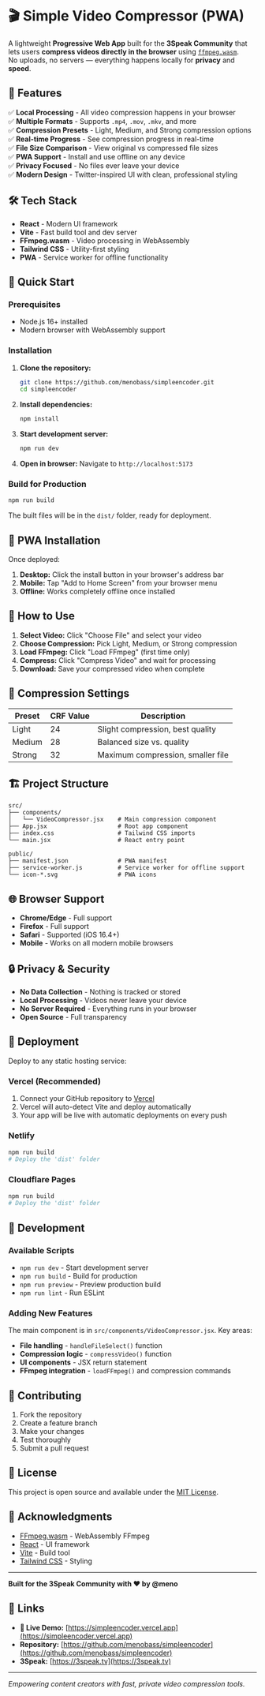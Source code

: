 # 🎬 Simple Video Compressor (PWA)

A lightweight **Progressive Web App** built for the **3Speak Community** that lets users **compress videos directly in the browser** using [`ffmpeg.wasm`](https://github.com/ffmpegwasm/ffmpeg.wasm).  
No uploads, no servers — everything happens locally for **privacy** and **speed**.

## 🚀 Features

✅ **Local Processing** - All video compression happens in your browser  
✅ **Multiple Formats** - Supports `.mp4`, `.mov`, `.mkv`, and more  
✅ **Compression Presets** - Light, Medium, and Strong compression options  
✅ **Real-time Progress** - See compression progress in real-time  
✅ **File Size Comparison** - View original vs compressed file sizes  
✅ **PWA Support** - Install and use offline on any device  
✅ **Privacy Focused** - No files ever leave your device  
✅ **Modern Design** - Twitter-inspired UI with clean, professional styling  

## 🛠️ Tech Stack

- **React** - Modern UI framework
- **Vite** - Fast build tool and dev server
- **FFmpeg.wasm** - Video processing in WebAssembly
- **Tailwind CSS** - Utility-first styling
- **PWA** - Service worker for offline functionality

## 🚦 Quick Start

### Prerequisites
- Node.js 16+ installed
- Modern browser with WebAssembly support

### Installation

1. **Clone the repository:**
   ```bash
   git clone https://github.com/menobass/simpleencoder.git
   cd simpleencoder
   ```

2. **Install dependencies:**
   ```bash
   npm install
   ```

2. **Start development server:**
   ```bash
   npm run dev
   ```

3. **Open in browser:**
   Navigate to `http://localhost:5173`

### Build for Production

```bash
npm run build
```

The built files will be in the `dist/` folder, ready for deployment.

## 📱 PWA Installation

Once deployed:

1. **Desktop:** Click the install button in your browser's address bar
2. **Mobile:** Tap "Add to Home Screen" from your browser menu
3. **Offline:** Works completely offline once installed

## 🎯 How to Use

1. **Select Video:** Click "Choose File" and select your video
2. **Choose Compression:** Pick Light, Medium, or Strong compression
3. **Load FFmpeg:** Click "Load FFmpeg" (first time only)
4. **Compress:** Click "Compress Video" and wait for processing
5. **Download:** Save your compressed video when complete

## 🔧 Compression Settings

| Preset | CRF Value | Description |
|--------|-----------|-------------|
| Light  | 24        | Slight compression, best quality |
| Medium | 28        | Balanced size vs. quality |
| Strong | 32        | Maximum compression, smaller file |

## 🏗️ Project Structure

```
src/
├── components/
│   └── VideoCompressor.jsx    # Main compression component
├── App.jsx                    # Root app component
├── index.css                  # Tailwind CSS imports
└── main.jsx                   # React entry point

public/
├── manifest.json              # PWA manifest
├── service-worker.js          # Service worker for offline support
└── icon-*.svg                 # PWA icons
```

## 🌐 Browser Support

- **Chrome/Edge** - Full support
- **Firefox** - Full support  
- **Safari** - Supported (iOS 16.4+)
- **Mobile** - Works on all modern mobile browsers

## 🔒 Privacy & Security

- **No Data Collection** - Nothing is tracked or stored
- **Local Processing** - Videos never leave your device
- **No Server Required** - Everything runs in your browser
- **Open Source** - Full transparency

## 🚀 Deployment

Deploy to any static hosting service:

### Vercel (Recommended)
1. Connect your GitHub repository to [Vercel](https://vercel.com)
2. Vercel will auto-detect Vite and deploy automatically
3. Your app will be live with automatic deployments on every push

### Netlify
```bash
npm run build
# Deploy the 'dist' folder
```

### Cloudflare Pages
```bash
npm run build
# Deploy the 'dist' folder
```

## 🔧 Development

### Available Scripts

- `npm run dev` - Start development server
- `npm run build` - Build for production
- `npm run preview` - Preview production build
- `npm run lint` - Run ESLint

### Adding New Features

The main component is in `src/components/VideoCompressor.jsx`. Key areas:

- **File handling** - `handleFileSelect()` function
- **Compression logic** - `compressVideo()` function
- **UI components** - JSX return statement
- **FFmpeg integration** - `loadFFmpeg()` and compression commands

## 🤝 Contributing

1. Fork the repository
2. Create a feature branch
3. Make your changes
4. Test thoroughly
5. Submit a pull request

## 📄 License

This project is open source and available under the [MIT License](LICENSE).

## 🙏 Acknowledgments

- [FFmpeg.wasm](https://github.com/ffmpegwasm/ffmpeg.wasm) - WebAssembly FFmpeg
- [React](https://reactjs.org/) - UI framework
- [Vite](https://vitejs.dev/) - Build tool
- [Tailwind CSS](https://tailwindcss.com/) - Styling

---

**Built for the 3Speak Community with ❤️ by @meno**

## 🔗 Links

- **🚀 Live Demo:** [https://simpleencoder.vercel.app](https://simpleencoder.vercel.app)
- **Repository:** [https://github.com/menobass/simpleencoder](https://github.com/menobass/simpleencoder)
- **3Speak:** [https://3speak.tv](https://3speak.tv)

---

*Empowering content creators with fast, private video compression tools.*
